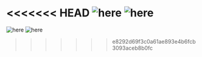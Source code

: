<<<<<<< HEAD
![here](https://github.com/xdr940/MatlabWorkSpace/raw/master/DBSCAN/result.jpg)
![here](https://github.com/xdr940/MatlabWorkSpace/raw/master/DBSCAN/result2.jpg)
=======
![here](https://github.com/xdr940/MatlabWorkSpace/raw/master/DBSCAN2/result.jpg)
![here](https://github.com/xdr940/MatlabWorkSpace/raw/master/DBSCAN2/result2.jpg)
>>>>>>> e8292d69f3c0a61ae893e4b6fcb3093aceb8b0fc

